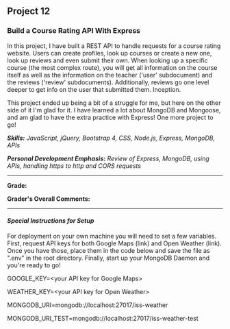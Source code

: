 ## Project 12
### Build a Course Rating API With Express

In this project, I have built a REST API to handle requests for a course rating website. Users can create profiles, look up courses or create a new one, look up reviews and even submit their own. When looking up a specific course (the most complex route), you will get all information on the course itself as well as the information on the teacher ('user' subdocument) and the reviews ('review' subdocuments). Additionally, reviews go one level deeper to get info on the user that submitted them. Inception.

This project ended up being a bit of a struggle for me, but here on the other side of it I'm glad for it. I have learned a lot about MongoDB and Mongoose, and am glad to have the extra practice with Express! One more project to go!

*__Skills:__ JavaScript, jQuery, Bootstrap 4, CSS, Node.js, Express, MongoDB, APIs*

*__Personal Development Emphasis:__ Review of Express, MongoDB, using APIs, handling https to http and CORS requests*

---

__Grade:__ 

__Grader's Overall Comments:__ 

---

#### _Special Instructions for Setup_

For deployment on your own machine you will need to set a few variables. First, request API keys for both Google Maps (link) and Open Weather (link). Once you have those, place them in the code below and save the file as ".env" in the root directory. Finally, start up your MongoDB Daemon and you're ready to go!

GOOGLE_KEY=\<your API key for Google Maps\>

WEATHER_KEY=\<your API key for Open Weather\>

MONGODB_URI=mongodb://localhost:27017/iss-weather

MONGODB_URI_TEST=mongodb://localhost:27017/iss-weather-test
